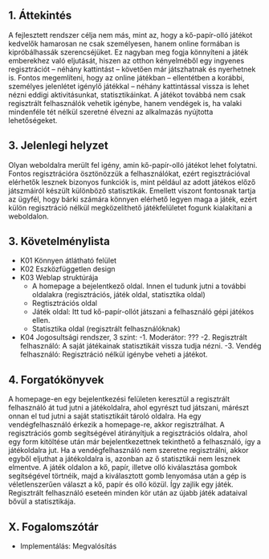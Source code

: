## 1. Áttekintés

A fejlesztett rendszer célja nem más, mint az, hogy a kő-papír-olló játékot kedvelők hamarosan ne csak személyesen, hanem online formában is kipróbálhassák szerencséjüket. Ez nagyban meg fogja könnyíteni a játék emberekhez való eljutását, hiszen az otthon kényelméből egy ingyenes regisztrációt – néhány kattintást – követően már játszhatnak és nyerhetnek is. Fontos megemlíteni, hogy az online játékban – ellentétben a korábbi, személyes jelenlétet igénylő játékkal – néhány kattintással vissza is lehet nézni eddigi aktivitásunkat, statisztikáinkat. A játékot továbbá nem csak regisztrált felhasználók vehetik igénybe, hanem vendégek is, ha valaki mindenféle tét nélkül szeretné élvezni az alkalmazás nyújtotta lehetőségeket.

## 3. Jelenlegi helyzet

Olyan weboldalra merült fel igény, amin kő-papír-olló játékot lehet folytatni. Fontos regisztrációra ösztönözzük a felhasználókat, ezért regisztrációval elérhetők lesznek bizonyos funkciók is, mint például az adott játékos előző játszmáiról készült különböző statisztikák. Emellett viszont fontosnak tartja az ügyfél, hogy bárki számára könnyen elérhető legyen maga a játék, ezért külön regisztráció nélkül megközelíthető játékfelületet fogunk kialakítani a weboldalon.

## 3. Követelménylista

- K01 Könnyen átlátható felület
- K02 Eszközfüggetlen design
- K03 Weblap struktúrája
    - A homepage a bejelentkező oldal. Innen el tudunk jutni a további oldalakra (regisztrációs, játék oldal, statisztika oldal)
    - Regtisztrációs oldal
    - Játék oldal: Itt tud kő-papír-ollót játszani a felhasználó gépi játékos ellen.
    - Statisztika oldal (regisztrált felhasználóknak)
- K04 Jogosultsági rendszer, 3 szint:
    -1. Moderátor: ???
    -2. Regisztrált felhasználó: A saját játékainak statisztikáit vissza tudja nézni.
    -3. Vendég felhasználó: Regisztráció nélkül igénybe veheti a játékot.
    
## 4. Forgatókönyvek

  A homepage-en egy bejelentkezési felületen keresztül a regisztrált felhasználó át tud jutni a játékoldalra, ahol egyrészt tud játszani, márészt onnan el tud jutni a saját statisztikáit tároló oldalra.
  Ha egy vendégfelhasználó érkezik a homepage-re, akkor regisztrálhat. A regisztrációs gomb segítségével átirányítjuk a regisztrációs oldalra, ahol egy form kitöltése után már bejelentkezettnek tekinthető a felhasználó, így a játékoldalra jut.
  Ha a vendégfelhasználó nem szeretne regisztrálni, akkor egyből eljuthat a játékoldalra is, azonban az ő statisztikái nem lesznek elmentve.
  A játék oldalon a kő, papír, illetve olló kiválasztása gombok segítségével törtnéik, majd a kiválasztott gomb lenyomása után a gép is véletlenszerűen választ a kő, papír és olló közül. Így zajlik egy játék. Regisztrált felhasználó eseteén minden kör után az újabb játék adataival bővül a statisztikája.
  
## X. Fogalomszótár

- Implementálás: Megvalósítás
